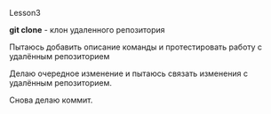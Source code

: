 Lesson3

**git clone** - клон удаленного репозитория

Пытаюсь добавить описание команды и протестировать работу с удалённым репозиторием

Делаю очередное изменение и пытаюсь связать изменения с удалённым репозиторием.

Снова делаю коммит.